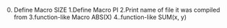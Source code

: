 0. Define Macro SIZE
1.Define Macro PI
2.Print name of file it was compiled from
3.function-like Macro ABS(X)
4..function-like SUM(x, y)
